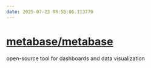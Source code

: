 ```yaml
---
date: 2025-07-23 08:58:06.113770
---
```


# [metabase/metabase](https://github.com/metabase/metabase)

open-source tool for dashboards and data visualization